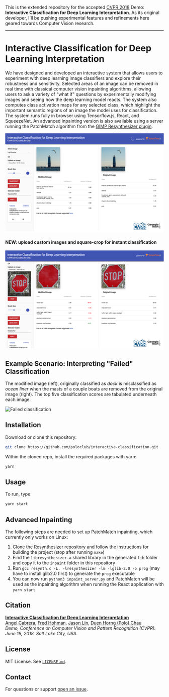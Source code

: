 This is the extended repository for the accepted [CVPR 2018][cvpr18] Demo: **Interactive Classification for Deep Learning Interpretation**.
As its original developer, I'll be pushing experimental features and refinements here geared towards Computer Vision research. 
___


# Interactive Classification for Deep Learning Interpretation

We have designed and developed an interactive system that allows users to experiment with deep learning image classifiers and explore their robustness and sensitivity.
Selected areas of an image can be removed in real time with classical computer vision inpainting algorithms, allowing users to ask a variety of "what if" questions by experimentally modifying images and seeing how the deep learning model reacts.
The system also computes class activation maps for any selected class, which highlight the important semantic regions of an image the model uses for classification.
The system runs fully in browser using Tensorflow.js, React, and SqueezeNet.
An advanced inpainting version is also available using a server running the PatchMatch algorithm from the [GIMP Resynthesizer plugin](https://github.com/bootchk/resynthesizer).

![UI demo](images/new_ui.png)
#### NEW: upload custom images and square-crop for instant classification
![custom upload](images/custom_upload.png)

## Example Scenario: Interpreting "Failed" Classification

The modified image (left), originally classified as *dock* is misclassified as *ocean liner* when the masts of a couple boats are removed from the original image (right).
The top five classification scores are tabulated underneath each image.

![Failed classification](images/failure.png)

## Installation

Download or clone this repository:

```bash
git clone https://github.com/poloclub/interactive-classification.git
```

Within the cloned repo, install the required packages with yarn:

```bash
yarn

```

## Usage

To run, type:

```bash
yarn start

```

## Advanced Inpainting

The following steps are needed to set up PatchMatch inpainting, which currently only works on Linux:

1. Clone the [Resynthesizer](https://github.com/bootchk/resynthesizer) repository and follow the instructions for building the project (stop after running `make`)
2. Find the `libresynthesizer.a` shared library in the generated `lib` folder and copy it to the `inpaint` folder in this repository
3. Run `gcc resynth.c -L. -lresynthesizer -lm -lglib-2.0 -o prog` (may have to install glib2.0 first) to generate the `prog` executable
4. You can now run `python3 inpaint_server.py` and PatchMatch will be used as the inpainting algorithm when running the React application with `yarn start`.

## Citation

**[Interactive Classification for Deep Learning Interpretation][site]**  
[Angel Cabrera][angel], [Fred Hohman][fred], [Jason Lin][jason], [Duen Horng (Polo) Chau][polo]  
*Demo, Conference on Computer Vision and Pattern Recognition (CVPR). June 18, 2018. Salt Lake City, USA.*

## License

MIT License. See [`LICENSE.md`](LICENSE.md).

## Contact

For questions or support [open an issue][issues].

[site]: http://fredhohman.com/papers/interactive-classification
[paper]: http://fredhohman.com/papers/18-interactive-cvpr.pdf
[video]: https://youtu.be/llub5GcOF6w "Video"
[fred]: http://fredhohman.com "Fred Hohman"
[angel]: http://cabreraalex.com/ "Alex Cabrera"
[jason]: http://jlin.xyz/ "Jason Lin"
[polo]: http://www.cc.gatech.edu/~dchau/ "Polo Chau"
[issues]: https://github.com/poloclub/interactive-classification/issues "Issues"
[cvpr18]: http://cvpr2018.thecvf.com
[poloclub]: https://poloclub.github.io
